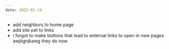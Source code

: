 ```yaml
---
date: 2022-01-14
---
```

* add neighbors to home page
* add site pet to links
* i forgot to make buttons that lead to
external links to open in new pages awjkgnjkawg they do now
